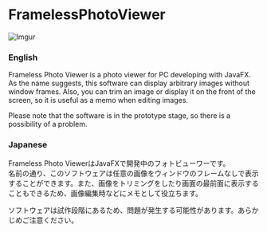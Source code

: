 # FramelessPhotoViewer

![Imgur](https://i.imgur.com/4XdJx9Y.png)

### English
Frameless Photo Viewer is a photo viewer for PC developing with JavaFX.<br>
As the name suggests, this software can display arbitrary images without window frames. Also, you can trim an image or display it on the front of the screen, so it is useful as a memo when editing images.

Please note that the software is in the prototype stage, so there is a possibility of a problem.


### Japanese
Frameless Photo ViewerはJavaFXで開発中のフォトビューワーです。<br>
名前の通り、このソフトウェアは任意の画像をウィンドウのフレームなしで表示することができます。また、画像をトリミングをしたり画面の最前面に表示することもできるため、画像編集時などにメモとして役立ちます。

ソフトウェアは試作段階にあるため、問題が発生する可能性があります。あらかじめご注意ください。
